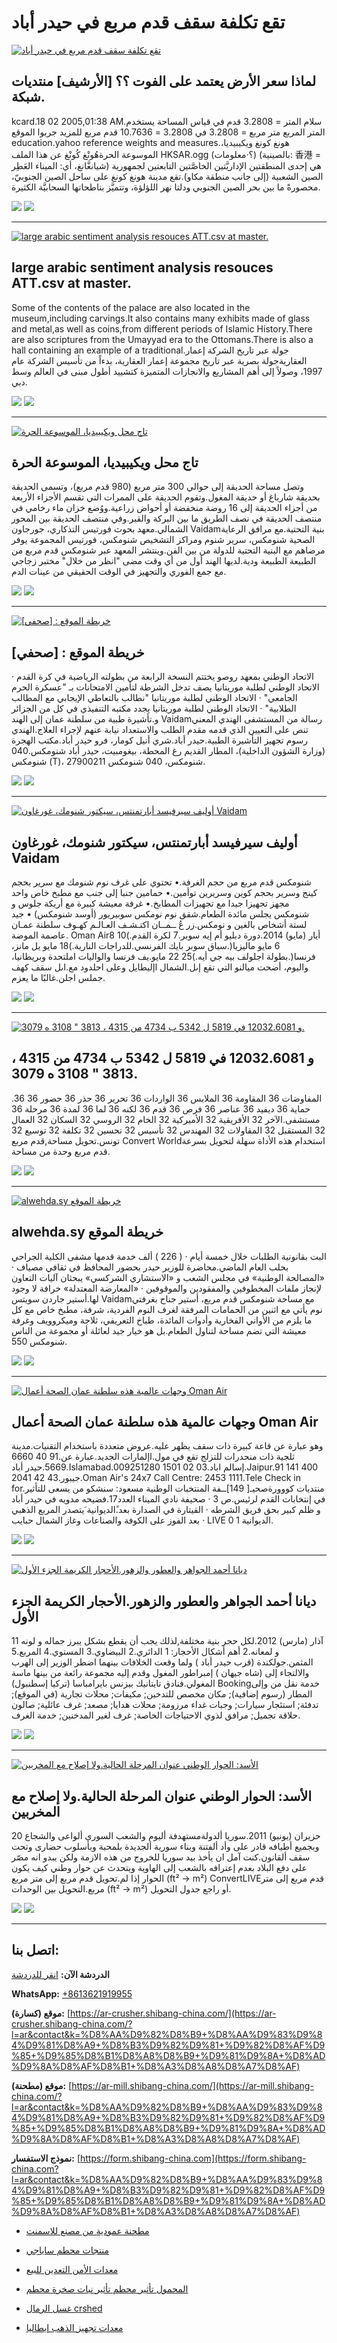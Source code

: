 # تقع تكلفة سقف قدم مربع في حيدر أباد

<a href="https://swt.shibang-china.com/?l=ar&img&k=%D8%AA%D9%82%D8%B9+%D8%AA%D9%83%D9%84%D9%81%D8%A9+%D8%B3%D9%82%D9%81+%D9%82%D8%AF%D9%85+%D9%85%D8%B1%D8%A8%D8%B9+%D9%81%D9%8A+%D8%AD%D9%8A%D8%AF%D8%B1+%D8%A3%D8%A8%D8%A7%D8%AF" target="_blank">![تقع تكلفة سقف قدم مربع في حيدر أباد](http://static.shibang-china.com/all-800x300/880.jpg)</a>

## لماذا سعر الأرض يعتمد على الفوت ؟؟ [الأرشيف] منتديات شبكة.
kcard.18 02 2005,01:38 AM.سلام المتر = 3.2808 قدم في قياس المساحة يستخدم المتر المربع متر مربع = 3.2808 في 3.2808 = 10.7636 قدم مربع للمزيد جربوا الموقع education.yahoo reference weights and measures.هونغ كونغ ويكيبيديا، الموسوعة الحرةهُونْغ كُونْغ عن هذا الملف HKSAR.ogg (؟·معلومات) (بالصينية: 香港 = شيانغَّانغ، أي: الميناء العَطِر) هي إحدى المنطقتين الإداريَّتين الخاصَّتين التابعتين لجمهورية الصين الشعبية (إلى جانب منطقة مكاو).تقع مدينة هونغ كونغ على ساحل الصين الجنوبيّ، محصورةً ما بين بحر الصين الجنوبي ودلتا نهر اللؤلؤة، وتتميَّز بناطحاتها السحابيَّة الكثيرة.


<a href="https://whatsapp.shibangsoft.com/WhatsApp.php" target="_blank" title="WhatsApp">![](http://static.shibang-china.com/icon/whatsapp.png)</a> <a href="https://swt.shibang-china.com/?l=ar&icon&k=%D8%AA%D9%82%D8%B9+%D8%AA%D9%83%D9%84%D9%81%D8%A9+%D8%B3%D9%82%D9%81+%D9%82%D8%AF%D9%85+%D9%85%D8%B1%D8%A8%D8%B9+%D9%81%D9%8A+%D8%AD%D9%8A%D8%AF%D8%B1+%D8%A3%D8%A8%D8%A7%D8%AF" target="_blank">![](http://static.shibang-china.com/icon/chat-ar.png)</a>

---

<a href="https://swt.shibang-china.com/?l=ar&img&k=%D8%AA%D9%82%D8%B9+%D8%AA%D9%83%D9%84%D9%81%D8%A9+%D8%B3%D9%82%D9%81+%D9%82%D8%AF%D9%85+%D9%85%D8%B1%D8%A8%D8%B9+%D9%81%D9%8A+%D8%AD%D9%8A%D8%AF%D8%B1+%D8%A3%D8%A8%D8%A7%D8%AF" target="_blank">![large arabic sentiment analysis resouces ATT.csv at master.](http://static.shibang-china.com/all-800x300/186.jpg)</a>

## large arabic sentiment analysis resouces ATT.csv at master.
Some of the contents of the palace are also located in the museum,including carvings.It also contains many exhibits made of glass and metal,as well as coins,from different periods of Islamic History.There are also scriptures from the Umayyad era to the Ottomans.There is also a hall containing an example of a traditional.جولة عبر تاريخ الشركة إعمار العقاريةجولة بصرية عبر تاريخ مجموعة إعمار العقارية، بدءاً من تأسيس الشركة عام 1997، وصولاً إلى أهم المشاريع والانجازات المتميزة كتشييد أطول مبنى في العالم وسط دبي.


<a href="https://whatsapp.shibangsoft.com/WhatsApp.php" target="_blank" title="WhatsApp">![](http://static.shibang-china.com/icon/whatsapp.png)</a> <a href="https://swt.shibang-china.com/?l=ar&icon&k=%D8%AA%D9%82%D8%B9+%D8%AA%D9%83%D9%84%D9%81%D8%A9+%D8%B3%D9%82%D9%81+%D9%82%D8%AF%D9%85+%D9%85%D8%B1%D8%A8%D8%B9+%D9%81%D9%8A+%D8%AD%D9%8A%D8%AF%D8%B1+%D8%A3%D8%A8%D8%A7%D8%AF" target="_blank">![](http://static.shibang-china.com/icon/chat-ar.png)</a>

---

<a href="https://swt.shibang-china.com/?l=ar&img&k=%D8%AA%D9%82%D8%B9+%D8%AA%D9%83%D9%84%D9%81%D8%A9+%D8%B3%D9%82%D9%81+%D9%82%D8%AF%D9%85+%D9%85%D8%B1%D8%A8%D8%B9+%D9%81%D9%8A+%D8%AD%D9%8A%D8%AF%D8%B1+%D8%A3%D8%A8%D8%A7%D8%AF" target="_blank">![تاج محل ويكيبيديا، الموسوعة الحرة](http://static.shibang-china.com/all-800x300/1375.jpg)</a>

## تاج محل ويكيبيديا، الموسوعة الحرة
وتصل مساحة الحديقة إلى حوالي 300 متر مربع (980 قدم مربع)، وتسمى الحديقة بحديقة شارباغ أو حديقة المغول.وتقوم الحديقة على الممرات التي تقسم الأجزاء الأربعة من أجزاء الحديقة إلى 16 روضة منخفضة أو أحواض زراعية.ووُضع خزان ماء رخامي في منتصف الحديقة في نصف الطريق ما بين البركة والقبر.وفي منتصف الحديقة بين المحور الشمالي.معهد بحوث فورتيس التذكاري، جورجاون Vaidamبنية التحتية.مع مرافق الرعاية الصحية شنومكس، سرير شنوم ومراكز التشخيص شنومكس، فورتيس المجموعة يوفر مرضاهم مع البنية التحتية للدولة من بين الفن.وينتشر المعهد عبر شنومكس قدم مربع من الطبيعة الطبيعة ودية.لديها الهند أول من أي وقت مضى &quot;انظر من خلال&quot; مختبر زجاجي مع جمع الفوري والتجهيز في الوقت الحقيقي من عينات الدم.


<a href="https://whatsapp.shibangsoft.com/WhatsApp.php" target="_blank" title="WhatsApp">![](http://static.shibang-china.com/icon/whatsapp.png)</a> <a href="https://swt.shibang-china.com/?l=ar&icon&k=%D8%AA%D9%82%D8%B9+%D8%AA%D9%83%D9%84%D9%81%D8%A9+%D8%B3%D9%82%D9%81+%D9%82%D8%AF%D9%85+%D9%85%D8%B1%D8%A8%D8%B9+%D9%81%D9%8A+%D8%AD%D9%8A%D8%AF%D8%B1+%D8%A3%D8%A8%D8%A7%D8%AF" target="_blank">![](http://static.shibang-china.com/icon/chat-ar.png)</a>

---

<a href="https://swt.shibang-china.com/?l=ar&img&k=%D8%AA%D9%82%D8%B9+%D8%AA%D9%83%D9%84%D9%81%D8%A9+%D8%B3%D9%82%D9%81+%D9%82%D8%AF%D9%85+%D9%85%D8%B1%D8%A8%D8%B9+%D9%81%D9%8A+%D8%AD%D9%8A%D8%AF%D8%B1+%D8%A3%D8%A8%D8%A7%D8%AF" target="_blank">![[صحفي] : خريطة الموقع](http://static.shibang-china.com/all-800x300/127.jpg)</a>

## [صحفي] : خريطة الموقع
الاتحاد الوطني بمعهد روصو يختتم النسخة الرابعة من بطولته الرياضية في كرة القدم &middot; الاتحاد الوطني لطلبة موريتانيا يصف تدخل الشرطة لتأمين الامتحانات بـ &quot;عسكرة الحرم الجامعي&quot; &middot; الاتحاد الوطني لطلبة موريتانيا &quot;نطالب بالتعاطي الإيجابي مع المطالب الطلابية&quot; &middot; الاتحاد الوطني لطلبة موريتانيا يجدد مكتبه التنفيذي في كل من الجزائر و.تأشيرة طبية من سلطنة عمان إلى الهند Vaidamرسالة من المستشفى الهندي المعني تنص على التعيين الذي قدمه مقدم الطلب والاستعداد نيابة عنهم لإجراء العلاج.الهندي رسوم تجهيز التأشيرة الطبية.حيدر أباد.شري أنيل كومار، فرو حيدر أباد.مكتب الهجرة (وزارة الشؤون الداخلية)، المطار القديم رغ المحطة، بيغومبيت، حيدر أباد شنومكس.040 شنومكس (T)، 27900211 شنومكس، 040 شنومكس.


<a href="https://whatsapp.shibangsoft.com/WhatsApp.php" target="_blank" title="WhatsApp">![](http://static.shibang-china.com/icon/whatsapp.png)</a> <a href="https://swt.shibang-china.com/?l=ar&icon&k=%D8%AA%D9%82%D8%B9+%D8%AA%D9%83%D9%84%D9%81%D8%A9+%D8%B3%D9%82%D9%81+%D9%82%D8%AF%D9%85+%D9%85%D8%B1%D8%A8%D8%B9+%D9%81%D9%8A+%D8%AD%D9%8A%D8%AF%D8%B1+%D8%A3%D8%A8%D8%A7%D8%AF" target="_blank">![](http://static.shibang-china.com/icon/chat-ar.png)</a>

---

<a href="https://swt.shibang-china.com/?l=ar&img&k=%D8%AA%D9%82%D8%B9+%D8%AA%D9%83%D9%84%D9%81%D8%A9+%D8%B3%D9%82%D9%81+%D9%82%D8%AF%D9%85+%D9%85%D8%B1%D8%A8%D8%B9+%D9%81%D9%8A+%D8%AD%D9%8A%D8%AF%D8%B1+%D8%A3%D8%A8%D8%A7%D8%AF" target="_blank">![أوليف سيرفيسد أبارتمنتس، سيكتور شنومك، غورغاون Vaidam](http://static.shibang-china.com/all-800x300/1075.jpg)</a>

## أوليف سيرفيسد أبارتمنتس، سيكتور شنومك، غورغاون Vaidam
شنومكس قدم مربع من حجم الغرفة.• تحتوي على غرف نوم شنومك مع سرير بحجم كينج وسرير بحجم كوين وسريرين توأمين.• حمامين جنبا إلى جنب مع مطبخ خاص واحد مجهز تجهيزا جيدا مع تجهيزات المطابخ.• غرفة معيشة كبيرة مع أريكة جلوس و شنومكس يجلس مائدة الطعام.شقق نوم نومكس سوبيريور (أوسد شنومكس) • جيد لستة أشخاص بالغين و نومكس.زر عُ ــمــان اكتـشـف العـالـم كهـوف سلطنة عمـان عاصمة الموضة. Oman Air8 أيار (مايو) 2014.دورة دبليو أم إيه سوبر.7 لكرة القدم.)10 6 مايو ماليزيا(.سباق سوبر بايك الفرنسي.للدراجات النارية.)18 مايو يل مانز، فرنسا(.بطولة اجلولف بيه جي أيه.)25 22 مايو.يف فرنسا والواليات املتحدة وبريطانيا، واليوم، أضحت ميالنو التي تقع إىل.الشمال اإليطايل وعلى احلدود مع.اىل سقف كهف جملس اجلن.غالبًا ما يعزم.


<a href="https://whatsapp.shibangsoft.com/WhatsApp.php" target="_blank" title="WhatsApp">![](http://static.shibang-china.com/icon/whatsapp.png)</a> <a href="https://swt.shibang-china.com/?l=ar&icon&k=%D8%AA%D9%82%D8%B9+%D8%AA%D9%83%D9%84%D9%81%D8%A9+%D8%B3%D9%82%D9%81+%D9%82%D8%AF%D9%85+%D9%85%D8%B1%D8%A8%D8%B9+%D9%81%D9%8A+%D8%AD%D9%8A%D8%AF%D8%B1+%D8%A3%D8%A8%D8%A7%D8%AF" target="_blank">![](http://static.shibang-china.com/icon/chat-ar.png)</a>

---

<a href="https://swt.shibang-china.com/?l=ar&img&k=%D8%AA%D9%82%D8%B9+%D8%AA%D9%83%D9%84%D9%81%D8%A9+%D8%B3%D9%82%D9%81+%D9%82%D8%AF%D9%85+%D9%85%D8%B1%D8%A8%D8%B9+%D9%81%D9%8A+%D8%AD%D9%8A%D8%AF%D8%B1+%D8%A3%D8%A8%D8%A7%D8%AF" target="_blank">![و 12032.6081 في 5819 ل 5342 ب 4734 من 4315 ، 3813 &quot; 3108 ه 3079.](http://static.shibang-china.com/all-800x300/1209.jpg)</a>

## و 12032.6081 في 5819 ل 5342 ب 4734 من 4315 ، 3813 &quot; 3108 ه 3079.
.36 المفاوضات 36 المقاومة 36 الملابس 36 الواردات 36 تحرير 36 حذر 36 حضور 36 حماية 36 ديفيد 36 عناصر 36 فرص 36 قدم 36 لكنه 36 لما 36 لمدة 36 مرحلة 36 مستشفى.الآخر 32 الأفريقية 32 الأميركية 32 الخام 32 الروسي 32 السكان 32 العمال 32 المستقبل 32 المقاولات 32 المهندس 32 تأسيس 32 تحسين 32 تكلفة 32 توسيع 32 تونس.تحويل مساحة,قدم مربع Convert Worldاستخدام هذه الأداة سهلة لتحويل بسرعة قدم مربع وحدة من مساحة.


<a href="https://whatsapp.shibangsoft.com/WhatsApp.php" target="_blank" title="WhatsApp">![](http://static.shibang-china.com/icon/whatsapp.png)</a> <a href="https://swt.shibang-china.com/?l=ar&icon&k=%D8%AA%D9%82%D8%B9+%D8%AA%D9%83%D9%84%D9%81%D8%A9+%D8%B3%D9%82%D9%81+%D9%82%D8%AF%D9%85+%D9%85%D8%B1%D8%A8%D8%B9+%D9%81%D9%8A+%D8%AD%D9%8A%D8%AF%D8%B1+%D8%A3%D8%A8%D8%A7%D8%AF" target="_blank">![](http://static.shibang-china.com/icon/chat-ar.png)</a>

---

<a href="https://swt.shibang-china.com/?l=ar&img&k=%D8%AA%D9%82%D8%B9+%D8%AA%D9%83%D9%84%D9%81%D8%A9+%D8%B3%D9%82%D9%81+%D9%82%D8%AF%D9%85+%D9%85%D8%B1%D8%A8%D8%B9+%D9%81%D9%8A+%D8%AD%D9%8A%D8%AF%D8%B1+%D8%A3%D8%A8%D8%A7%D8%AF" target="_blank">![alwehda.sy خريطة الموقع](http://static.shibang-china.com/all-800x300/1095.jpg)</a>

## alwehda.sy خريطة الموقع
البت بقانونية الطلبات خلال خمسة أيام &middot; ( 226 ) ألف خدمة قدمها مشفى الكلية الجراحي بحلب العام الماضي.محاضرة للوزير حيدر بحضور المحافظ في ثقافي مصياف &middot; «المصالحة الوطنية» في مجلس الشعب و «الاستشاري الشركسي» يبحثان آليات التعاون لإنجاز ملفات المخطوفين والمفقودين والموقوفين &middot; «المعارضة المعتدلة» خرافة لا وجود لها.أستير جاردن سويتس Vaidamمع مساحة شنومكس قدم مربع، أستير جناح بغرفتي نوم يأتي مع اثنين من الحمامات المرفقة لغرف النوم الفردية، شرفة، مطبخ خاص مع كل ما يلزم من الأواني الفخارية وأدوات المائدة، طباخ التعريفي، ثلاجة وميكروويف وغرفة معيشة التي تضم مساحة لتناول الطعام.بل هو خيار جيد لعائلة أو مجموعة من الناس شنومكس 550.


<a href="https://whatsapp.shibangsoft.com/WhatsApp.php" target="_blank" title="WhatsApp">![](http://static.shibang-china.com/icon/whatsapp.png)</a> <a href="https://swt.shibang-china.com/?l=ar&icon&k=%D8%AA%D9%82%D8%B9+%D8%AA%D9%83%D9%84%D9%81%D8%A9+%D8%B3%D9%82%D9%81+%D9%82%D8%AF%D9%85+%D9%85%D8%B1%D8%A8%D8%B9+%D9%81%D9%8A+%D8%AD%D9%8A%D8%AF%D8%B1+%D8%A3%D8%A8%D8%A7%D8%AF" target="_blank">![](http://static.shibang-china.com/icon/chat-ar.png)</a>

---

<a href="https://swt.shibang-china.com/?l=ar&img&k=%D8%AA%D9%82%D8%B9+%D8%AA%D9%83%D9%84%D9%81%D8%A9+%D8%B3%D9%82%D9%81+%D9%82%D8%AF%D9%85+%D9%85%D8%B1%D8%A8%D8%B9+%D9%81%D9%8A+%D8%AD%D9%8A%D8%AF%D8%B1+%D8%A3%D8%A8%D8%A7%D8%AF" target="_blank">![وجهات عالمية هذه سلطنة عمان الصحة أعمال Oman Air](http://static.shibang-china.com/all-800x300/77.jpg)</a>

## وجهات عالمية هذه سلطنة عمان الصحة أعمال Oman Air
وهو عبارة عن قاعة كبيرة ذات سقف يظهر عليه.عروض متعددة باستخدام التقنيات.مدينة ثلجية ذات منحدرات للتزلج تقع في مول.اإلمارات الجديد.عبارة عن.91 40 6660 5669.حيدر أباد.Islamabad.009251280 1501 02 03.إسالم اباد.Jaipur.91 141 400 2041 42 43.جيبور.Oman Air&#39;s 24x7 Call Centre: 2453 1111.Tele Check in for.منتديات كووورةصحيـ[ 149]ــفة المنتخبات الوطنية مسعود: سنشكو من يسعى للتأثير في إنتخابات القدم لرئيس.ص 3 &middot; صحيفة نادي الميناء العدد17.فضيحه مدويه في حيدر أباد و ظلم كبير بحق فريق الشرطه &middot; القيتارة في الصدارة بعد.ََالديوانية َيتصدر المربع الذهبي بعد الفوز على الكوفة والصناعات وغاز الشمال حبايب &middot; LIVE الديوانية 1 0.


<a href="https://whatsapp.shibangsoft.com/WhatsApp.php" target="_blank" title="WhatsApp">![](http://static.shibang-china.com/icon/whatsapp.png)</a> <a href="https://swt.shibang-china.com/?l=ar&icon&k=%D8%AA%D9%82%D8%B9+%D8%AA%D9%83%D9%84%D9%81%D8%A9+%D8%B3%D9%82%D9%81+%D9%82%D8%AF%D9%85+%D9%85%D8%B1%D8%A8%D8%B9+%D9%81%D9%8A+%D8%AD%D9%8A%D8%AF%D8%B1+%D8%A3%D8%A8%D8%A7%D8%AF" target="_blank">![](http://static.shibang-china.com/icon/chat-ar.png)</a>

---

<a href="https://swt.shibang-china.com/?l=ar&img&k=%D8%AA%D9%82%D8%B9+%D8%AA%D9%83%D9%84%D9%81%D8%A9+%D8%B3%D9%82%D9%81+%D9%82%D8%AF%D9%85+%D9%85%D8%B1%D8%A8%D8%B9+%D9%81%D9%8A+%D8%AD%D9%8A%D8%AF%D8%B1+%D8%A3%D8%A8%D8%A7%D8%AF" target="_blank">![ديانا أحمد الجواهر والعطور والزهور.الأحجار الكريمة الجزء الأول](http://static.shibang-china.com/all-800x300/178.jpg)</a>

## ديانا أحمد الجواهر والعطور والزهور.الأحجار الكريمة الجزء الأول
11 آذار (مارس) 2012.لكل حجر بنية مختلفة,لذلك يجب أن يقطع بشكل يبرز جماله و لونه و لمعانه.2 أهم أشكال الأحجار: 1 الدائري.2 البيضاوي.3 المستوي.4 المربع.5 المثمن.جولكندة (قرب حيدر أباد ) ولما وقعت الخلافات بينهما اضطر الوزير إلى الهرب والالتجاء إلى (شاه جيهان ) إمبراطور المغول وقدم إليه مجموعة رائعة من بينها ماسة المغولي.فنادق تايتانيك بيزنس بايرامباسا (تركيا إسطنبول) Bookingخدمة نقل من وإلى المطار (رسوم إضافية); مكان مخصص للتدخين; مكيفات; محلات تجارية (في الموقع); تدفئة; استئجار سيارات; وجبات غداء مرزومة; محلات هدايا; مصعد; غرف عائلية; صالون حلاقة تجميل; مرافق لذوي الاحتياجات الخاصة; غرف لغير المدخنين; خدمة الغرف.


<a href="https://whatsapp.shibangsoft.com/WhatsApp.php" target="_blank" title="WhatsApp">![](http://static.shibang-china.com/icon/whatsapp.png)</a> <a href="https://swt.shibang-china.com/?l=ar&icon&k=%D8%AA%D9%82%D8%B9+%D8%AA%D9%83%D9%84%D9%81%D8%A9+%D8%B3%D9%82%D9%81+%D9%82%D8%AF%D9%85+%D9%85%D8%B1%D8%A8%D8%B9+%D9%81%D9%8A+%D8%AD%D9%8A%D8%AF%D8%B1+%D8%A3%D8%A8%D8%A7%D8%AF" target="_blank">![](http://static.shibang-china.com/icon/chat-ar.png)</a>

---

<a href="https://swt.shibang-china.com/?l=ar&img&k=%D8%AA%D9%82%D8%B9+%D8%AA%D9%83%D9%84%D9%81%D8%A9+%D8%B3%D9%82%D9%81+%D9%82%D8%AF%D9%85+%D9%85%D8%B1%D8%A8%D8%B9+%D9%81%D9%8A+%D8%AD%D9%8A%D8%AF%D8%B1+%D8%A3%D8%A8%D8%A7%D8%AF" target="_blank">![الأسد: الحوار الوطني عنوان المرحلة الحالية.ولا إصلاح مع المخربين](http://static.shibang-china.com/all-800x300/1055.jpg)</a>

## الأسد: الحوار الوطني عنوان المرحلة الحالية.ولا إصلاح مع المخربين
20 حزيران (يونيو) 2011.سوريا ألدولةمستهدفة أليوم والشعب السورى ألواعى والشجاع وبجميع أطيافه قادر على وأد ألفتنة وبناء سورية ألجديدة بلمحبة وبأسلوب حضارى وتحت سقف ألقانون.كنت آمل ان يأخذ بيد سوريا للخروج من هذه الازمة ولكن يبدو انه مصّر على دفع البلاد بعدم إعترافه بالشعب إلى الهاوية ويتحدث عن حوار وطني كيف يكون الحوار إذا لم.تحويل قدم مربع إلى متر مربع (ft² → m²) ConvertLIVEقدم مربع إلى متر مربع.التحويل بين الوحدات (ft² → m²) أو راجع جدول التحويل.


<a href="https://whatsapp.shibangsoft.com/WhatsApp.php" target="_blank" title="WhatsApp">![](http://static.shibang-china.com/icon/whatsapp.png)</a> <a href="https://swt.shibang-china.com/?l=ar&icon&k=%D8%AA%D9%82%D8%B9+%D8%AA%D9%83%D9%84%D9%81%D8%A9+%D8%B3%D9%82%D9%81+%D9%82%D8%AF%D9%85+%D9%85%D8%B1%D8%A8%D8%B9+%D9%81%D9%8A+%D8%AD%D9%8A%D8%AF%D8%B1+%D8%A3%D8%A8%D8%A7%D8%AF" target="_blank">![](http://static.shibang-china.com/icon/chat-ar.png)</a>

---
## اتصل بنا:

**الدردشة الآن:** [انقر للدردشة](https://swt.shibang-china.com?l=ar&contact&k=%D8%AA%D9%82%D8%B9+%D8%AA%D9%83%D9%84%D9%81%D8%A9+%D8%B3%D9%82%D9%81+%D9%82%D8%AF%D9%85+%D9%85%D8%B1%D8%A8%D8%B9+%D9%81%D9%8A+%D8%AD%D9%8A%D8%AF%D8%B1+%D8%A3%D8%A8%D8%A7%D8%AF)

**WhatsApp:**  [+8613621919955](https://whatsapp.shibangsoft.com/WhatsApp.php)

**موقع (كسارة):** [https://ar-crusher.shibang-china.com/](https://ar-crusher.shibang-china.com/?l=ar&contact&k=%D8%AA%D9%82%D8%B9+%D8%AA%D9%83%D9%84%D9%81%D8%A9+%D8%B3%D9%82%D9%81+%D9%82%D8%AF%D9%85+%D9%85%D8%B1%D8%A8%D8%B9+%D9%81%D9%8A+%D8%AD%D9%8A%D8%AF%D8%B1+%D8%A3%D8%A8%D8%A7%D8%AF)

**موقع (مطحنة):** [https://ar-mill.shibang-china.com/](https://ar-mill.shibang-china.com/?l=ar&contact&k=%D8%AA%D9%82%D8%B9+%D8%AA%D9%83%D9%84%D9%81%D8%A9+%D8%B3%D9%82%D9%81+%D9%82%D8%AF%D9%85+%D9%85%D8%B1%D8%A8%D8%B9+%D9%81%D9%8A+%D8%AD%D9%8A%D8%AF%D8%B1+%D8%A3%D8%A8%D8%A7%D8%AF)

**نموذج الاستفسار:** [https://form.shibang-china.com](https://form.shibang-china.com?l=ar&contact&k=%D8%AA%D9%82%D8%B9+%D8%AA%D9%83%D9%84%D9%81%D8%A9+%D8%B3%D9%82%D9%81+%D9%82%D8%AF%D9%85+%D9%85%D8%B1%D8%A8%D8%B9+%D9%81%D9%8A+%D8%AD%D9%8A%D8%AF%D8%B1+%D8%A3%D8%A8%D8%A7%D8%AF)

* [مطحنة عمودية من مصنع للاسمنت](../28/%D9%85%D8%B7%D8%AD%D9%86%D8%A9%20%D8%B9%D9%85%D9%88%D8%AF%D9%8A%D8%A9%20%D9%85%D9%86%20%D9%85%D8%B5%D9%86%D8%B9%20%D9%84%D9%84%D8%A7%D8%B3%D9%85%D9%86%D8%AA.md)

* [منتجات محطم ساياجي](../26/%D9%85%D9%86%D8%AA%D8%AC%D8%A7%D8%AA%20%D9%85%D8%AD%D8%B7%D9%85%20%D8%B3%D8%A7%D9%8A%D8%A7%D8%AC%D9%8A.md)

* [معدات الأمن التعدين للبيع](../26/%D9%85%D8%B9%D8%AF%D8%A7%D8%AA%20%D8%A7%D9%84%D8%A3%D9%85%D9%86%20%D8%A7%D9%84%D8%AA%D8%B9%D8%AF%D9%8A%D9%86%20%D9%84%D9%84%D8%A8%D9%8A%D8%B9.md)

* [المحمول تأثير محطم تأثير نبات صخرة محطم](../27/%D8%A7%D9%84%D9%85%D8%AD%D9%85%D9%88%D9%84%20%D8%AA%D8%A3%D8%AB%D9%8A%D8%B1%20%D9%85%D8%AD%D8%B7%D9%85%20%D8%AA%D8%A3%D8%AB%D9%8A%D8%B1%20%D9%86%D8%A8%D8%A7%D8%AA%20%D8%B5%D8%AE%D8%B1%D8%A9%20%D9%85%D8%AD%D8%B7%D9%85.md)

* [غسل الرمال crshed](../28/%D8%BA%D8%B3%D9%84%20%D8%A7%D9%84%D8%B1%D9%85%D8%A7%D9%84%20crshed.md)

* [معدات تجهيز الذهب إيطاليا](../26/%D9%85%D8%B9%D8%AF%D8%A7%D8%AA%20%D8%AA%D8%AC%D9%87%D9%8A%D8%B2%20%D8%A7%D9%84%D8%B0%D9%87%D8%A8%20%D8%A5%D9%8A%D8%B7%D8%A7%D9%84%D9%8A%D8%A7.md)
